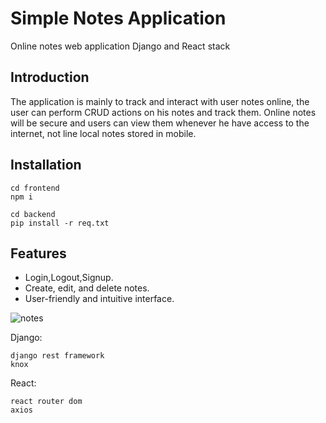 # Simple Notes Application
 Online notes web application Django and React stack

## Introduction
The application is mainly to track and interact with user notes online,
the user can perform CRUD actions on his notes and track them.
	Online notes will be secure and users can view them whenever he have access to the internet, not line local notes stored in mobile.

## Installation
```
cd frontend
npm i
```

```
cd backend 
pip install -r req.txt
```

## Features
- Login,Logout,Signup.
- Create, edit, and delete notes.
- User-friendly and intuitive interface.

![notes](https://github.com/Mohammed12Khair/online-notes/assets/55262573/9f22bad6-5a67-4247-b1ee-f67e953def68)

Django:
```
django rest framework
knox
```

React:
```
react router dom
axios
```
